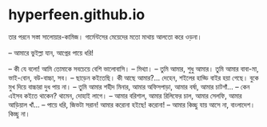 # hyperfeen.github.io
তার পরনে সস্তা সালোয়ার-কামিজ। গার্মেন্টসের মেয়েদের মতো মাথায় আলতো করে ওড়না।

– আমারে ভুইল্লা যান, আপ্নের পায়ে ধরি!

– কী যে বলো! আমি তোমাকে সবচেয়ে বেশি ভালোবাসি।
– মিথ্যা।
– তুমি আমার, শুধু আমার। তুমি আমার বাবা-মা, ভাই-বোন, বউ-বাচ্চা, সব। 
– ছাড়েন কইতেছি। কী আছে আমার?... দেহেন, শইলের হাড্ডি বাইর হয়া গেছে। বুকে মুখ দিয়ে বাচ্চারা দুধ পায় না।
– তুমি আমার শহীদ মিনার, আমার অফিসপাড়া, আমার বর্ষা, আমার চাটগাঁ…
– কেন এইসব কইতে থাকেন? থামেন, দোহাই লাগে।
– আমার বরিশাল, আমার রিলিফের চাল, আমার সেলফি, আমার আড়িয়াল খাঁ…
– পায়ে ধরি, জিভটা সরান! আমার করোনা হইছে! করোনা!
– আমার কিচ্ছু যায় আসে না, বাংলাদেশ। কিচ্ছু না।

